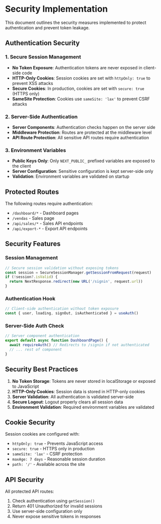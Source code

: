# Security Implementation

This document outlines the security measures implemented to protect authentication and prevent token leakage.

## Authentication Security

### 1. Secure Session Management
- **No Token Exposure**: Authentication tokens are never exposed in client-side code
- **HTTP-Only Cookies**: Session cookies are set with `httpOnly: true` to prevent XSS attacks
- **Secure Cookies**: In production, cookies are set with `secure: true` (HTTPS only)
- **SameSite Protection**: Cookies use `sameSite: 'lax'` to prevent CSRF attacks

### 2. Server-Side Authentication
- **Server Components**: Authentication checks happen on the server side
- **Middleware Protection**: Routes are protected at the middleware level
- **API Route Protection**: All sensitive API routes require authentication

### 3. Environment Variables
- **Public Keys Only**: Only `NEXT_PUBLIC_` prefixed variables are exposed to the client
- **Server Configuration**: Sensitive configuration is kept server-side only
- **Validation**: Environment variables are validated on startup

## Protected Routes

The following routes require authentication:
- `/dashboard/*` - Dashboard pages
- `/vendas` - Sales page
- `/api/sales/*` - Sales API endpoints
- `/api/export-*` - Export API endpoints

## Security Features

### Session Management
```typescript
// Secure session validation without exposing tokens
const session = SecureSessionManager.getSessionFromRequest(request)
if (!session?.isValid) {
  return NextResponse.redirect(new URL('/signin', request.url))
}
```

### Authentication Hook
```typescript
// Client-side authentication without token exposure
const { user, loading, signOut, isAuthenticated } = useAuth()
```

### Server-Side Auth Check
```typescript
// Server component authentication
export default async function DashboardPage() {
  await requireAuth() // Redirects to /signin if not authenticated
  // ... rest of component
}
```

## Security Best Practices

1. **No Token Storage**: Tokens are never stored in localStorage or exposed to JavaScript
2. **HTTP-Only Cookies**: Session data is stored in HTTP-only cookies
3. **Server Validation**: All authentication is validated server-side
4. **Secure Logout**: Logout properly clears all session data
5. **Environment Validation**: Required environment variables are validated

## Cookie Security

Session cookies are configured with:
- `httpOnly: true` - Prevents JavaScript access
- `secure: true` - HTTPS only in production
- `sameSite: 'lax'` - CSRF protection
- `maxAge: 7 days` - Reasonable session duration
- `path: '/'` - Available across the site

## API Security

All protected API routes:
1. Check authentication using `getSession()`
2. Return 401 Unauthorized for invalid sessions
3. Use server-side configuration only
4. Never expose sensitive tokens in responses 